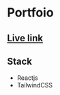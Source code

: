# Portfoio

## [Live link](https://main.d36q9z37jmgrcr.amplifyapp.com/)

## Stack
- Reactjs
- TailwindCSS
  

